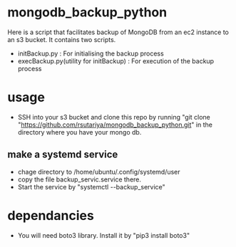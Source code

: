 # mongodb_backup_python

Here is a script that facilitates backup of MongoDB from an ec2 instance to an s3 bucket. It contains two scripts.

  - initBackup.py : For initialising the backup process
  - execBackup.py(utility for initBackup) : For execution of the backup process 


# usage
  - SSH into your s3 bucket and clone this repo by running "git clone "https://github.com/rsutariya/mongodb_backup_python.git" in the directory where you have your mongo db.
## make a systemd service
  - chage directory to /home/ubuntu/.config/systemd/user
  - copy the file backup_servic.service there.
  - Start the service by "systemctl --backup_service"

# dependancies 
- You will need boto3 library. Install it by "pip3 install boto3"

